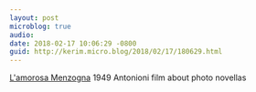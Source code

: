 ```yaml
---
layout: post
microblog: true
audio: 
date: 2018-02-17 10:06:29 -0800
guid: http://kerim.micro.blog/2018/02/17/180629.html
---
```

[L'amorosa Menzogna](https://m.youtube.com/watch?v=1oMv4uIVNIs) 1949 Antonioni film about photo novellas
